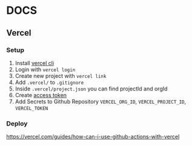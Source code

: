 # DOCS

## Vercel

### Setup

1. Install [vercel cli](https://vercel.com/docs/cli#installing-vercel-cli)
2. Login with `vercel login`
3. Create new project with `vercel link`
4. Add `.vercel/` to `.gitignore`
5. Inside `.vercel/project.json` you can find projectId and orgId
6. Create [access token](https://vercel.com/guides/how-do-i-use-a-vercel-api-access-token#creating-an-access-token)
7. Add Secrets to Github Repository `VERCEL_ORG_ID`, `VERCEL_PROJECT_ID`, `VERCEL_TOKEN`

### Deploy

https://vercel.com/guides/how-can-i-use-github-actions-with-vercel
